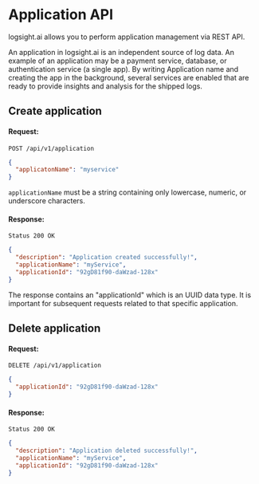 # Application API

logsight.ai allows you to perform application management via REST API.

An application in logsight.ai is an independent source of log data. An example of an application may be a payment
service, database, or authentication service (a single app). By writing Application name and creating the app in the
background, several services are enabled that are ready to provide insights and analysis for the shipped logs.

## Create application

#### Request:

```
POST /api/v1/application
```

```json
{
  "applicatonName": "myservice"
}
```

`applicationName` must be a string containing only lowercase, numeric, or underscore characters.

#### Response:

```
Status 200 OK
```

```json
{
  "description": "Application created successfully!",
  "applicationName": "myService",
  "applicationId": "92gD81f90-daWzad-128x"
}
```

The response contains an "applicationId" which is an UUID data type. It is important for subsequent requests related to
that specific application.

## Delete application

#### Request:

```
DELETE /api/v1/application
```

```json
{
  "applicationId": "92gD81f90-daWzad-128x"
}
```

#### Response:

```
Status 200 OK
```

```json
{
  "description": "Application deleted successfully!",
  "applicationName": "myService",
  "applicationId": "92gD81f90-daWzad-128x"
}
```




